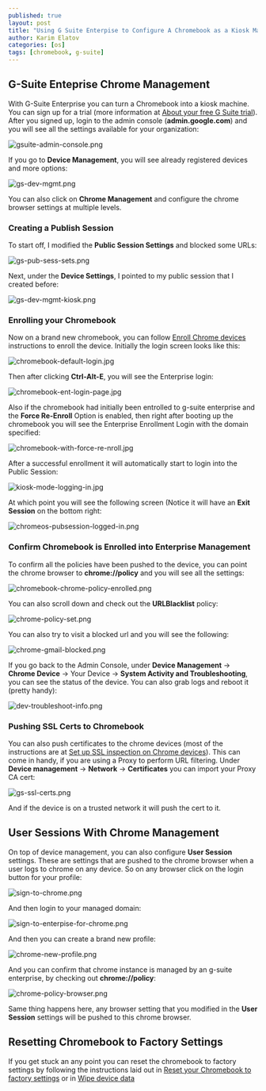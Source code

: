 ```yaml
---
published: true
layout: post
title: "Using G Suite Enterpise to Configure A Chromebook as a Kiosk Machine"
author: Karim Elatov
categories: [os]
tags: [chromebook, g-suite]
---
```

## G-Suite Enteprise Chrome Management
With G-Suite Enterprise you can turn a Chromebook into a kiosk machine. You can sign up for a trial (more information at [About your free G Suite trial](https://support.google.com/a/answer/6388094?hl=en)). After you signed up, login to the admin console  (**admin.google.com**) and you will see all the settings available for your organization:

![gsuite-admin-console.png](https://seacloud.cc/d/480b5e8fcd/files/?p=/gsuite-kiosk/gsuite-admin-console.png&raw=1)

If you go to **Device Management**, you will see already registered devices and more options:

![gs-dev-mgmt.png](https://seacloud.cc/d/480b5e8fcd/files/?p=/gsuite-kiosk/gs-dev-mgmt.png&raw=1)

You can also click on **Chrome Management** and configure the chrome browser settings at multiple levels.

### Creating a Publish Session
To start off, I modified the **Public Session Settings** and blocked some URLs:

![gs-pub-sess-sets.png](https://seacloud.cc/d/480b5e8fcd/files/?p=/gsuite-kiosk/gs-pub-sess-sets.png&raw=1)

Next, under the **Device Settings**, I pointed to my public session that I created before:

![gs-dev-mgmt-kiosk.png](https://seacloud.cc/d/480b5e8fcd/files/?p=/gsuite-kiosk/gs-dev-mgmt-kiosk.png&raw=1)

### Enrolling your Chromebook
Now on a brand new chromebook, you can follow [Enroll Chrome devices](https://support.google.com/chrome/a/answer/1360534?hl=en) instructions to enroll the device. Initially the login screen looks like this:

![chromebook-default-login.jpg](https://seacloud.cc/d/480b5e8fcd/files/?p=/gsuite-kiosk/chromebook-default-login.jpg&raw=1)

Then after clicking **Ctrl-Alt-E**, you will see the Enterprise login:

![chromebook-ent-login-page.jpg](https://seacloud.cc/d/480b5e8fcd/files/?p=/gsuite-kiosk/chromebook-ent-login-page.jpg&raw=1)

Also if the chromebook had initially been entrolled to g-suite enterprise and the **Force Re-Enroll** Option is enabled, then right after booting up the chromebook you will see the Enterprise Enrollment Login with the domain specified:

![chromebook-with-force-re-nroll.jpg](https://seacloud.cc/d/480b5e8fcd/files/?p=/gsuite-kiosk/chromebook-with-force-re-nroll.jpg&raw=1)

After a successful enrollment it will automatically start to login into the Public Session:

![kiosk-mode-logging-in.jpg](https://seacloud.cc/d/480b5e8fcd/files/?p=/gsuite-kiosk/kiosk-mode-logging-in.jpg&raw=1)

At which point you will see the following screen (Notice it will have an **Exit Session** on the bottom right:

![chromeos-pubsession-logged-in.png](https://seacloud.cc/d/480b5e8fcd/files/?p=/gsuite-kiosk/chromeos-pubsession-logged-in.png&raw=1)

### Confirm Chromebook is Enrolled into Enterprise Management
To confirm all the policies have been pushed to the device, you can point the chrome browser to **chrome://policy** and you will see all the settings:

![chromebook-chrome-policy-enrolled.png](https://seacloud.cc/d/480b5e8fcd/files/?p=/gsuite-kiosk/chromebook-chrome-policy-enrolled.png&raw=1)

You can also scroll down and check out the **URLBlacklist** policy:

![chrome-policy-set.png](https://seacloud.cc/d/480b5e8fcd/files/?p=/gsuite-kiosk/chrome-policy-set.png&raw=1)

You can also try to visit a blocked url and you will see the following:

![chrome-gmail-blocked.png](https://seacloud.cc/d/480b5e8fcd/files/?p=/gsuite-kiosk/chrome-gmail-blocked.png&raw=1)

If you go back to the Admin Console, under **Device Management** -> **Chrome Device** -> Your Device -> **System Activity and Troubleshooting**, you can see the status of the device. You can also grab logs and reboot it (pretty handy):

![dev-troubleshoot-info.png](https://seacloud.cc/d/480b5e8fcd/files/?p=/gsuite-kiosk/dev-troubleshoot-info.png&raw=1)

### Pushing SSL Certs to Chromebook
You can also push certificates to the chrome devices (most of the instructions are at [Set up SSL inspection on Chrome devices](https://support.google.com/chrome/a/answer/3505249?hl=en)). This can come in handy, if you are using a Proxy to perform URL filtering. Under **Device management** -> **Network** -> **Certificates** you can import your Proxy CA cert:

![gs-ssl-certs.png](https://seacloud.cc/d/480b5e8fcd/files/?p=/gsuite-kiosk/gs-ssl-certs.png&raw=1)

And if the device is on a trusted network it will push the cert to it.

## User Sessions With Chrome Management
On top of device management, you can also configure **User Session** settings. These are settings that are pushed to the chrome browser when a user logs to chrome on any device. So on any browser click on the login button for your profile:

![sign-to-chrome.png](https://seacloud.cc/d/480b5e8fcd/files/?p=/gsuite-kiosk/sign-to-chrome.png&raw=1)

And then login to your managed domain:

![sign-to-enterpise-for-chrome.png](https://seacloud.cc/d/480b5e8fcd/files/?p=/gsuite-kiosk/sign-to-enterpise-for-chrome.png&raw=1)

And then you can create a brand new profile:

![chrome-new-profile.png](https://seacloud.cc/d/480b5e8fcd/files/?p=/gsuite-kiosk/chrome-new-profile.png&raw=1)

And you can confirm that chrome instance is managed by an g-suite enterprise, by checking out **chrome://policy**:

![chrome-policy-browser.png](https://seacloud.cc/d/480b5e8fcd/files/?p=/gsuite-kiosk/chrome-policy-browser.png&raw=1)

Same thing happens here, any browser setting that you modified in the **User Session** settings will be pushed to this chrome browser.

## Resetting Chromebook to Factory Settings

If you get stuck an any point you can reset the chromebook to factory settings by following the instructions laid out in [Reset your Chromebook to factory settings](https://support.google.com/chromebook/answer/183084?hl=en&ref_topic=3418733) or in [Wipe device data](https://support.google.com/chrome/a/answer/1360642)
